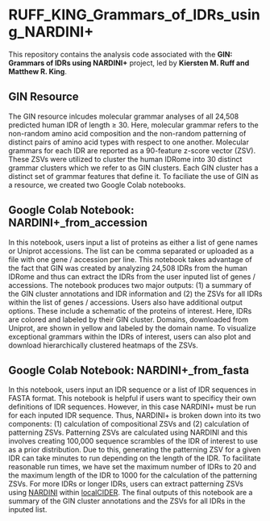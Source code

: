 # RUFF_KING_Grammars_of_IDRs_using_NARDINI+

This repository contains the analysis code associated with the **GIN: Grammars of IDRs using NARDINI+** project, led by **Kiersten M. Ruff and Matthew R. King**. 


## GIN Resource

The GIN resource inlcudes molecular grammar analyses of all 24,508 predicted human IDR of length ≥ 30. 
Here, molecular grammar refers to the non-random amino acid composition and the non-random patterning of distinct pairs of amino acid types with respect to one another.
Molecular grammars for each IDR are reported as a 90-feature z-score vector (ZSV). 
These ZSVs were utilized to cluster the human IDRome into 30 distinct grammar clusters which we refer to as GIN clusters. 
Each GIN cluster has a distinct set of grammar features that define it. 
To faciliate the use of GIN as a resource, we created two Google Colab notebooks.


## Google Colab Notebook: NARDINI+_from_accession

In this notebook, users input a list of proteins as either a list of gene names or Uniprot accessions. The list can be comma separated or uploaded as a file with one gene / accession per line. 
This notebook takes advantage of the fact that GIN was created by analyzing 24,508 IDRs from the human IDRome and thus can extract the IDRs from the user inputed list of genes / accessions. 
The notebook produces two major outputs: (1) a summary of the GIN cluster annotations and IDR information and (2) the ZSVs for all IDRs within the list of genes / accessions. 
Users also have additional output options. These include a schematic of the proteins of interest. Here, IDRs are colored and labeled by their GIN cluster. Domains, downloaded from Uniprot, are shown in yellow 
and labeled by the domain name. To visualize exceptional grammars within the IDRs of interest, users can also plot and download hierarchically clustered heatmaps of the ZSVs.


## Google Colab Notebook: NARDINI+_from_fasta

In this notebook, users input an IDR sequence or a list of IDR sequences in FASTA format. This notebook is helpful if users want to specificy their own definitions of IDR sequences. 
However, in this case NARDINI+ must be run for each inputed IDR sequence. Thus, NARDINI+ is broken down into its two components: (1) calculation of compositional ZSVs and (2) calculation of patterning ZSVs. 
Patterning ZSVs are calculated using NARDINI and this involves creating 100,000 sequence scrambles of the IDR of interest to use as a prior distribution. 
Due to this, generating the patterning ZSV for a given IDR can take minutes to run depending on the length of the IDR. 
To facilitate reasonable run times, we have set the maximum number of IDRs to 20 and the maximum length of the IDR to 1000 for the calculation of the patterning ZSVs.
For more IDRs or longer IDRs, users can extract patterning ZSVs using [NARDINI](https://www.sciencedirect.com/science/article/pii/S0022283621006100) within [localCIDER](https://github.com/Pappulab/localCIDER).
The final outputs of this notebook are a summary of the GIN cluster annotations and the ZSVs for all IDRs in the inputed list. 

